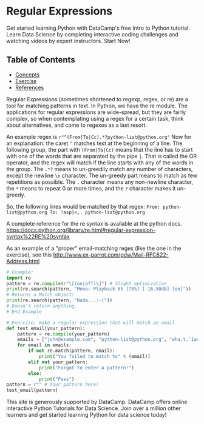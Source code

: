 # Regular Expressions

Get started learning Python with DataCamp's free Intro to Python tutorial.
Learn Data Science by completing interactive coding challenges and watching videos by expert instructors.
Start Now!

## Table of Contents

<!-- START doctoc generated TOC please keep comment here to allow auto update -->
<!-- DON'T EDIT THIS SECTION, INSTEAD RE-RUN doctoc TO UPDATE -->

- [Concepts](#concepts)
- [Exercise](#exercise)
- [References](#references)

<!-- END doctoc generated TOC please keep comment here to allow auto update -->

Regular Expressions (sometimes shortened to regexp, regex, or re)
are a tool for matching patterns in text.
In Python, we have the re module.
The applications for regular expressions are wide-spread,
but they are fairly complex,
so when contemplating using a regex for a certain task,
think about alternatives, and come to regexes as a last resort.

An example regex is `r"^(From|To|Cc).*?python-list@python.org"`
Now for an explanation: the caret `^` matches text at the beginning of a line.
The following group,
the part with `(From|To|Cc)` means that
the line has to start with one of the words that are separated by the pipe `|`.
That is called the OR operator,
and the regex will match if the line starts with any of the words in the group.
The `.*?` means to un-greedily match any number of characters, except the newline `\n` character.
The un-greedy part means to match as few repetitions as possible.
The `.` character means any non-newline character,
the `*` means to repeat 0 or more times, and the `?` character makes it un-greedy.

So, the following lines would be matched by that regex:
`From: python-list@python.org To: !asp]<,. python-list@python.org`

A complete reference for the re syntax is available at the python docs.
<https://docs.python.org/library/re.html#regular-expression-syntax%22RE%20syntax>

As an example of a "proper" email-matching regex (like the one in the exercise), see this
<http://www.ex-parrot.com/pdw/Mail-RFC822-Address.html>

```python
# Example:
import re
pattern = re.compile(r"\[(on|off)\]") # Slight optimization
print(re.search(pattern, "Mono: Playback 65 [75%] [-16.50dB] [on]"))
# Returns a Match object!
print(re.search(pattern, "Nada...:-("))
# Doesn't return anything.
# End Example

# Exercise: make a regular expression that will match an email
def test_email(your_pattern):
    pattern = re.compile(your_pattern)
    emails = ["john@example.com", "python-list@python.org", "wha.t.`1an?ug{}ly@email.com"]
    for email in emails:
        if not re.match(pattern, email):
            print("You failed to match %s" % (email))
        elif not your_pattern:
            print("Forgot to enter a pattern!")
        else:
            print("Pass")
pattern = r"" # Your pattern here!
test_email(pattern)
```

This site is generously supported by DataCamp.
DataCamp offers online interactive Python Tutorials for Data Science.
Join over a million other learners and get started learning Python for data science today!
